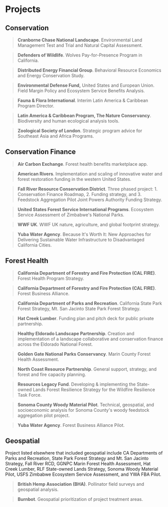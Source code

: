 # Projects

## Conservation
> **Cranborne Chase National Landscape**. Environmental Land Management Test and Trial and Natural Capital Assessment.  
  
> **Defenders of Wildlife**. Wolves Pay-for-Presence Program in California. 

> **Distributed Energy Financial Group**. Behavioral Resource Economics and Energy Conservation Study.  
  
> **Environmental Defense Fund,** United States and European Union. Field Margin Policy and Ecosystem Service Benefits Analysis.  

> **Fauna & Flora International**. Interim Latin America & Caribbean Program Director.  

> **Latin America & Caribbean Program, The Nature Conservancy**. Biodiversity and human ecological analysis tools.

> **Zoological Society of London**. Strategic program advice for Southeast Asia and Africa Programs.

## Conservation Finance
> **Air Carbon Exchange**. Forest health benefits marketplace app.  
  
> **American Rivers**. Implementation and scaling of innovative water and forest restoration funding in the western United States.  

> **Fall River Resource Conservation District**. Three phased project: 1. Conservation Finance Roadmap, 2. Funding strategy, and 3. Feedstock Aggregation Pilot Joint Powers Authority Funding Strategy. 

> **United States Forest Service International Programs**. Ecosystem Service Assessment of Zimbabwe's National Parks. 

> **WWF UK**. WWF UK nature, agriculture, and global footprint strategy.
  
> **Yuba Water Agency**. Because It's Worth It: New Approaches for Delivering Sustainable Water Infrastructure to Disadvantaged California Cities. 

## Forest Health
> **California Department of Forestry and Fire Protection (CAL FIRE)**. Forest Health Program Strategy.  

> **California Department of Forestry and Fire Protection (CAL FIRE)**. Forest Business Alliance.  
  
> **California Department of Parks and Recreation**. California State Park Forest Strategy, Mt. San Jacinto State Park Forest Strategy. 

> **Hat Creek Lumber**. Funding plan and pitch deck for public private partnership.

> **Healthy Eldorado Landscape Partnership**. Creation and implementation of a landscape collaborative and conservation finance across the Eldorado National Forest.

> **Golden Gate National Parks Conservancy**. Marin County Forest Health Assessment. 

> **North Coast Resource Partnership**. General support, strategy, and forest and fire capacity planning.  

> **Resources Legacy Fund**. Developing & implementing the State-owned Lands Forest Resilience Strategy for the Wildfire Resilience Task Force.

> **Sonoma County Woody Material Pilot**. Technical, geospatial, and socioeconomic analysis for Sonoma County's woody feedstock aggregation pilot project.

> **Yuba Water Agency**. Forest Business Alliance Pilot. 

## Geospatial
Project listed elsewhere that included geospatial include CA Departments of Parks and Recreation, State Park Forest Strategy and Mt. San Jacinto Strategy, Fall River RCD, GGNPC Marin Forest Health Assessment, Hat Creek Lumber, RLF State-owned Lands Strategy, Sonoma Woody Material Pilot, USFS Zimbabwe Ecosystem Service Assessment, and YWA FBA Pilot.

> **British Hemp Association (BHA)**. Pollinator field surveys and geospatial analysis.  
  
> **Burnbot**. Geospatial prioritization of project treatment areas.  
